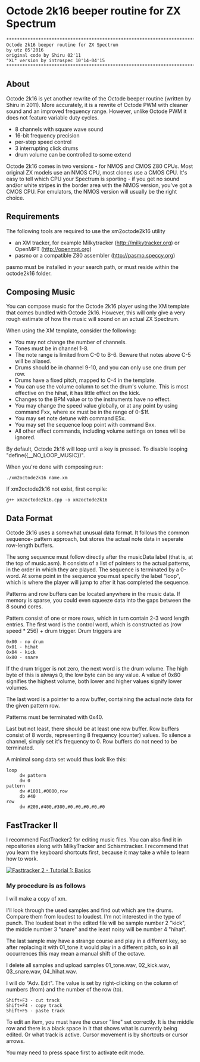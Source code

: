 
# Octode 2k16 beeper routine for ZX Spectrum

    ********************************************************************************
    Octode 2k16 beeper routine for ZX Spectrum
    by utz 05'2016
    original code by Shiru 02'11
    "XL" version by introspec 10'14-04'15
    ********************************************************************************

## About

Octode 2k16 is yet another rewrite of the Octode beeper routine (written by 
Shiru in 2011). More accurately, it is a rewrite of Octode PWM with cleaner
sound and an improved frequency range. However, unlike Octode PWM it does not 
feature variable duty cycles.

- 8 channels with square wave sound
- 16-bit frequency precision
- per-step speed control
- 3 interrupting click drums
- drum volume can be controlled to some extend

Octode 2k16 comes in two versions - for NMOS and CMOS Z80 CPUs. Most original 
ZX models use an NMOS CPU, most clones use a CMOS CPU. It's easy to tell which 
CPU your Spectrum is sporting - if you get no sound and/or white stripes in the 
border area with the NMOS version, you've got a CMOS CPU. For emulators, the 
NMOS version will usually be the right choice.


## Requirements

The following tools are required to use the xm2octode2k16 utility

- an XM tracker, for example Milkytracker (http://milkytracker.org) or OpenMPT
  (http://openmpt.org)
- pasmo or a compatible Z80 assembler (http://pasmo.speccy.org)

pasmo must be installed in your search path, or must reside within the
octode2k16 folder.


## Composing Music

You can compose music for the Octode 2k16 player using the XM template that 
comes bundled with Octode 2k16. However, this will only give a very rough 
estimate of how the music will sound on an actual ZX Spectrum.

When using the XM template, consider the following:

- You may not change the number of channels.
- Tones must be in channel 1-8.
- The note range is limited from C-0 to B-6. Beware that notes above C-5 will
  be aliased.
- Drums should be in channel 9-10, and you can only use one drum per row.
- Drums have a fixed pitch, mapped to C-4 in the template.
- You can use the volume column to set the drum's volume. This is most effective
  on the hihat, it has little effect on the kick.
- Changes to the BPM value or to the instruments have no effect.
- You may change the speed value globally, or at any point by using command Fxx, 
  where xx must be in the range of 0-$1f.
- You may set note detune with command E5x.
- You may set the sequence loop point with command Bxx.
- All other effect commands, including volume settings on tones will be ignored.


By default, Octode 2k16 will loop until a key is pressed. To disable looping "define({__NO_LOOP_MUSIC})".

When you're done with composing run: 

    ./xm2octode2k16 name.xm 

If xm2octode2k16 not exist, first compile:

    g++ xm2octode2k16.cpp -o xm2octode2k16

## Data Format

Octode 2k16 uses a somewhat unusual data format. It follows the common sequence-
pattern approach, but stores the actual note data in seperate row-length 
buffers.


The song sequence must follow directly after the musicData label (that is, at 
the top of music.asm). It consists of a list of pointers to the actual patterns,
in the order in which they are played. The sequence is terminated by a 0-word. 
At some point in the sequence you must specify the label "loop", which is where 
the player will jump to after it has completed the sequence.


Patterns and row buffers can be located anywhere in the music data. If memory
is sparse, you could even squeeze data into the gaps between the 8 sound cores.

Patters consist of one or more rows, which in turn contain 2-3 word length
entries. The first word is the control word, which is constructed as
(row speed * 256) + drum trigger. Drum triggers are

    0x00 - no drum
    0x01 - hihat
    0x04 - kick
    0x80 - snare

If the drum trigger is not zero, the next word is the drum volume. The high
byte of this is always 0, the low byte can be any value. A value of 0x80 
signifies the highest volume, both lower and higher values signify lower
volumes.

The last word is a pointer to a row buffer, containing the actual note data
for the given pattern row.

Patterns must be terminated with 0x40.

Last but not least, there should be at least one row buffer. Row buffers
consist of 8 words, representing 8 frequency (counter) values. To silence a
channel, simply set it's frequency to 0. Row buffers do not need to be 
terminated.


A minimal song data set would thus look like this:

    loop
         dw pattern
         dw 0
    pattern
         dw #1001,#0080,row
         db #40
    row
         dw #200,#400,#300,#0,#0,#0,#0,#0


## FastTracker II

I recommend FastTracker2 for editing music files. You can also find it in repositories along with MilkyTracker and Schismtracker. I recommend that you learn the keyboard shortcuts first, because it may take a while to learn how to work.


[![Fasttracker 2 - Tutorial 1: Basics](https://img.youtube.com/vi/8bBLXfOZ9Kg/0.jpg)](https://www.youtube.com/watch?v=8bBLXfOZ9Kg)


### My procedure is as follows

I will make a copy of xm.

I'll look through the used samples and find out which are the drums. Compare them from loudest to loudest. I'm not interested in the type of punch. The loudest beat in the edited file will be sample number 2 "kick", the middle number 3 "snare" and the least noisy will be number 4 "hihat".

The last sample may have a strange course and play in a different key, so after replacing it with 01_tone it would play in a different pitch, so in all occurrences this may mean a manual shift of the octave.

I delete all samples and upload samples 01_tone.wav, 02_kick.wav, 03_snare.wav, 04_hihat.wav.

I will do "Adv. Edit". The value is set by right-clicking on the column of numbers (from) and the number of the row (to).


    Shift+F3 - cut track
    Shift+F4 - copy track
    Shift+F5 - paste track

To edit an item, you must have the cursor "line" set correctly. It is the middle row and there is a black space in it that shows what is currently being edited. Or what track is active. Cursor movement is by shortcuts or cursor arrows.

You may need to press space first to activate edit mode.
